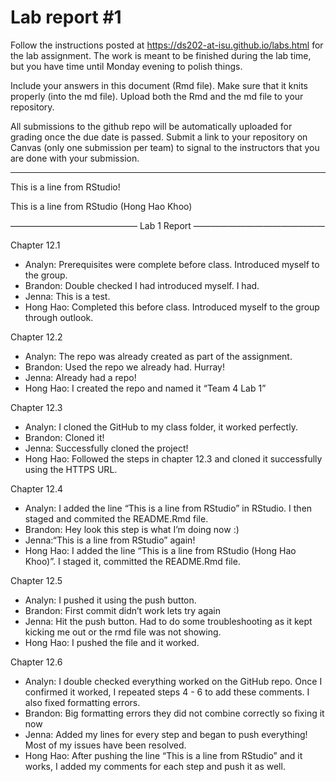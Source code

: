 
<!-- README.md is generated from README.Rmd. Please edit the README.Rmd file -->

# Lab report \#1

Follow the instructions posted at
<https://ds202-at-isu.github.io/labs.html> for the lab assignment. The
work is meant to be finished during the lab time, but you have time
until Monday evening to polish things.

Include your answers in this document (Rmd file). Make sure that it
knits properly (into the md file). Upload both the Rmd and the md file
to your repository.

All submissions to the github repo will be automatically uploaded for
grading once the due date is passed. Submit a link to your repository on
Canvas (only one submission per team) to signal to the instructors that
you are done with your submission.

------------------------------------------------------------------------

This is a line from RStudio!

This is a line from RStudio (Hong Hao Khoo)

——————————————– Lab 1 Report ———————————————

Chapter 12.1

- Analyn: Prerequisites were complete before class. Introduced myself to
  the group.
- Brandon: Double checked I had introduced myself. I had.
- Jenna: This is a test.
- Hong Hao: Completed this before class. Introduced myself to the group
  through outlook.

Chapter 12.2

- Analyn: The repo was already created as part of the assignment.
- Brandon: Used the repo we already had. Hurray!
- Jenna: Already had a repo!
- Hong Hao: I created the repo and named it “Team 4 Lab 1”

Chapter 12.3

- Analyn: I cloned the GitHub to my class folder, it worked perfectly.
- Brandon: Cloned it!
- Jenna: Successfully cloned the project!
- Hong Hao: Followed the steps in chapter 12.3 and cloned it
  successfully using the HTTPS URL.

Chapter 12.4

- Analyn: I added the line “This is a line from RStudio” in RStudio. I
  then staged and commited the README.Rmd file.
- Brandon: Hey look this step is what I’m doing now :)
- Jenna:“This is a line from RStudio” again!
- Hong Hao: I added the line “This is a line from RStudio (Hong Hao
  Khoo)”. I staged it, committed the README.Rmd file.

Chapter 12.5

- Analyn: I pushed it using the push button.
- Brandon: First commit didn’t work lets try again
- Jenna: Hit the push button. Had to do some troubleshooting as it kept
  kicking me out or the rmd file was not showing.
- Hong Hao: I pushed the file and it worked.

Chapter 12.6

- Analyn: I double checked everything worked on the GitHub repo. Once I
  confirmed it worked, I repeated steps 4 - 6 to add these comments. I
  also fixed formatting errors.
- Brandon: Big formatting errors they did not combine correctly so
  fixing it now
- Jenna: Added my lines for every step and began to push everything!
  Most of my issues have been resolved.
- Hong Hao: After pushing the line “This is a line from RStudio” and it
  works, I added my comments for each step and push it as well.
